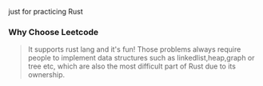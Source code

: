 just for practicing Rust

### Why Choose Leetcode

> It supports rust lang and it's fun! Those problems always require people to implement
data structures such as linkedlist,heap,graph or tree etc, which are also the most
difficult part of Rust due to its ownership.